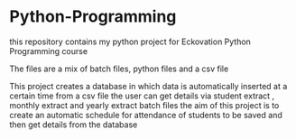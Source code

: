 # Python-Programming
this repository contains my python project for Eckovation Python Programming course

The files are a mix of batch files, python files and a csv file

This project creates a database in which data is automatically inserted at a certain time from a csv file
the user can get details via student extract , monthly extract and yearly extract batch files
the aim of this project is to create an automatic schedule for attendance of students to be saved and then get details from the database
